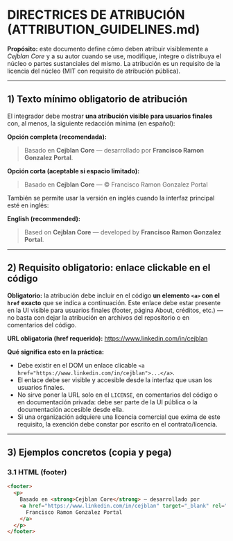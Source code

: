 # DIRECTRICES DE ATRIBUCIÓN (ATTRIBUTION_GUIDELINES.md)

**Propósito:** este documento define cómo deben atribuir visiblemente a *Cejblan Core* y a su autor cuando se use, modifique, integre o distribuya el núcleo o partes sustanciales del mismo. La atribución es un requisito de la licencia del núcleo (MIT con requisito de atribución pública).

---

## 1) Texto mínimo obligatorio de atribución

El integrador debe mostrar **una atribución visible para usuarios finales** con, al menos, la siguiente redacción mínima (en español):

**Opción completa (recomendada):**
> Basado en **Cejblan Core** — desarrollado por **Francisco Ramon Gonzalez Portal**.

**Opción corta (aceptable si espacio limitado):**
> Basado en **Cejblan Core** — © Francisco Ramon Gonzalez Portal

También se permite usar la versión en inglés cuando la interfaz principal esté en inglés:

**English (recommended):**
> Based on **Cejblan Core** — developed by **Francisco Ramon Gonzalez Portal**.

---

## 2) Requisito obligatorio: enlace clickable en el código

**Obligatorio:** la atribución debe incluir en el código **un elemento `<a>` con el `href` exacto** que se indica a continuación. Este enlace debe estar presente en la UI visible para usuarios finales (footer, página About, créditos, etc.) — no basta con dejar la atribución en archivos del repositorio o en comentarios del código.

**URL obligatoria (href requerido):**
<https://www.linkedin.com/in/cejblan>

**Qué significa esto en la práctica:**

- Debe existir en el DOM un enlace clicable `<a href="https://www.linkedin.com/in/cejblan">...</a>`.
- El enlace debe ser visible y accesible desde la interfaz que usan los usuarios finales.
- No sirve poner la URL solo en el `LICENSE`, en comentarios del código o en documentación privada: debe ser parte de la UI pública o la documentación accesible desde ella.
- Si una organización adquiere una licencia comercial que exima de este requisito, la exención debe constar por escrito en el contrato/licencia.

---

## 3) Ejemplos concretos (copia y pega)

### 3.1 HTML (footer)

```html
<footer>
  <p>
    Basado en <strong>Cejblan Core</strong> — desarrollado por
    <a href="https://www.linkedin.com/in/cejblan" target="_blank" rel="noopener noreferrer" aria-label="Basado en Cejblan Core - perfil de Francisco Ramon Gonzalez Portal en LinkedIn">
      Francisco Ramon Gonzalez Portal
    </a>
  </p>
</footer>
